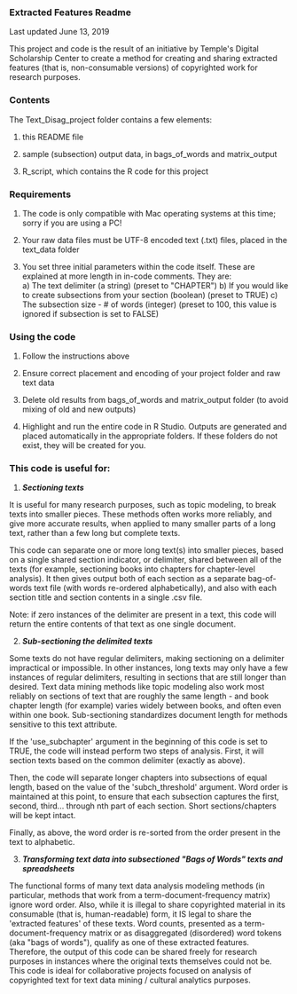 ### Extracted Features Readme

Last updated June 13, 2019

This project and code is the result of an initiative by Temple's Digital Scholarship Center to create a method for creating and sharing extracted features (that is, non-consumable versions) of copyrighted work for research purposes. 

### Contents

The Text_Disag_project folder contains a few elements:

1) this README file

2) sample (subsection) output data, in bags_of_words and matrix_output

3) R_script, which contains the R code for this project

### Requirements

1) The code is only compatible with Mac operating systems at this time; sorry if you are using a PC! 

2) Your raw data files must be UTF-8 encoded text (.txt) files, placed in the text_data folder

3) You set three initial parameters within the code itself. These are explained at more length in in-code comments.  They are:  
     a) The text delimiter (a string) (preset to "CHAPTER")
     b) If you would like to create subsections from your section (boolean) (preset to TRUE)
     c) The subsection size - # of words (integer) (preset to 100, this value is ignored if subsection is set to FALSE)


### Using the code

1) Follow the instructions above

2) Ensure correct placement and encoding of your project folder and raw text data

3) Delete old results from bags_of_words and matrix_output folder (to avoid mixing of old and new outputs)

4) Highlight and run the entire code in R Studio.  Outputs are generated and placed automatically
   in the appropriate folders. If these folders do not exist, they will be created for you.


### This code is useful for:

1) __*Sectioning texts*__

It is useful for many research purposes, such as topic modeling, to break texts into smaller pieces.  These methods often works more reliably, and give more accurate results, when applied to many smaller parts of a long text, rather than a few long but complete texts.

This code can separate one or more long text(s) into smaller pieces, based on a single shared section indicator, or delimiter, shared between all of the texts (for example, sectioning books into chapters for chapter-level analysis). It then gives output both of each section as a separate bag-of-words text file (with words re-ordered alphabetically), and also with each section title and section contents in a single .csv file.

Note: if zero instances of the delimiter are present in a text, this code will return the entire contents of that text as one single document.

2) __*Sub-sectioning the delimited texts*__

Some texts do not have regular delimiters, making sectioning on a delimiter impractical or impossible.  In other instances, long texts may only have a few instances of regular delimiters, resulting in sections that are still longer than desired.  Text data mining methods like topic modeling also work most reliably on sections of text that are roughly the same length - and book chapter length (for example) varies widely between books, and often even within one book.  Sub-sectioning standardizes document length for methods sensitive to this text attribute.

If the 'use_subchapter' argument in the beginning of this code is set to TRUE, the code will instead perform two steps of analysis.  First, it will section texts based on the common delimiter (exactly as above).  

Then, the code will separate longer chapters into subsections of equal length, based on the value of the 'subch_threshold' argument.  Word order is maintained at this point, to ensure that each subsection captures the first, second, third... through nth part of each section.  Short sections/chapters will be kept intact.

Finally, as above, the word order is re-sorted from the order present in the text to alphabetic.

3) __*Transforming text data into subsectioned "Bags of Words" texts and spreadsheets*__

The functional forms of many text data analysis modeling methods (in particular, methods that work from a term-document-frequency matrix) ignore word order.  Also, while it is illegal to share copyrighted material in its consumable (that is, human-readable) form, it IS legal to share the 'extracted features' of these texts.  Word counts, presented as a term-document-frequency matrix or as disaggregated (disordered) word tokens (aka "bags of words"), qualify as one of these extracted features.  Therefore, the output of this code can be shared freely for research purposes in instances where the original texts themselves could not be.  This code is ideal for collaborative projects focused on analysis of copyrighted text for text data mining / cultural analytics purposes.
